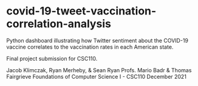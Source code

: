 # covid-19-tweet-vaccination-correlation-analysis
Python dashboard illustrating how Twitter sentiment about the COVID-19 vaccine correlates to the vaccination rates in each American state.

Final project submission for CSC110.

Jacob Klimczak, Ryan Merheby, & Sean Ryan
Profs. Mario Badr & Thomas Fairgrieve
Foundations of Computer Science I - CSC110
December 2021

